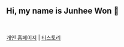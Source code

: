## Hi, my name is Junhee Won 👋

<br />


[개인 홈페이지](https://heeground.com) | [티스토리](https://junhee-hee.tistory.com)
